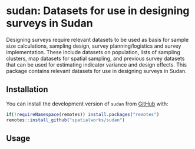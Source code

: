 
<!-- README.md is generated from README.Rmd. Please edit that file -->

# sudan: Datasets for use in designing surveys in Sudan

<!-- badges: start -->

<!-- badges: end -->

Designing surveys require relevant datasets to be used as basis for
sample size calculations, sampling design, survey planning/logistics and
survey implementation. These include datasets on population, lists of
sampling clusters, map datasets for spatial sampling, and previous
survey datasets that can be used for estimating indicator variance and
design effects. This package contains relevant datasets for use in
designing surveys in Sudan.

## Installation

You can install the development version of `sudan` from
[GitHub](https://github.com/spatialworks/sudan) with:

``` r
if(!requireNamespace(remotes)) install.packages("remotes")
remotes::install_github("spatialworks/sudan")
```

## Usage
